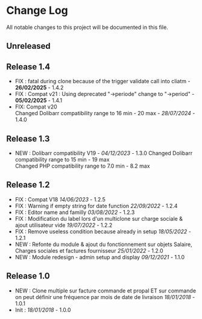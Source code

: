 # Change Log
All notable changes to this project will be documented in this file.

## Unreleased



## Release 1.4

- FIX : fatal during clone because of the trigger validate call into cliatm - **26/02/2025** - 1.4.2
- FIX : Compat v21 : Using deprecated "->periode" change to "->period" - **05/02/2025** - 1.4.1
- FIX: Compat v20  
  Changed Dolibarr compatibility range to 16 min - 20 max - *28/07/2024* - 1.4.0

## Release 1.3

- NEW : Dolibarr compatibility V19 - *04/12/2023* - 1.3.0 
  	Changed Dolibarr compatibility range to 15 min - 19 max  
  	Changed PHP compatibility range to 7.0 min - 8.2 max

## Release 1.2

- FIX : Compat V18 *14/06/2023* - 1.2.5
- FIX : Warning if empty string for date function *22/09/2022* - 1.2.4
- FIX : Editor name and familly *03/08/2022* - 1.2.3
- FIX : Modification du label lors d'un multiclone sur charge sociale & ajout utilisateur vide *19/07/2022* - 1.2.2 
- FIX : Remove useless condition because already in setup *18/05/2022* - 1.2.1
- NEW : Refonte du module & ajout du fonctionnement sur objets Salaire, Charges sociales et factures fournisseur *25/01/2022* - 1.2.0
- NEW : Module redesign - admin setup and display *09/12/2021* - 1.1.0

## Release 1.0

- NEW : Clone multiple sur facture commande et propal ET sur commande on peut définir une fréquence par mois de date de livraison *18/01/2018* - 1.0.1
- Init : *18/01/2018* - 1.0.0
